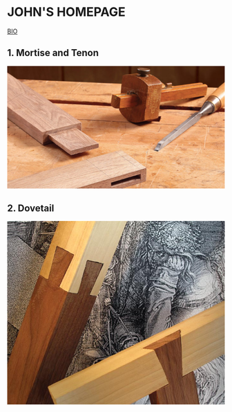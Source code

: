 # JOHN'S HOMEPAGE 
[BIO](bio.md)
## 1. Mortise and Tenon
![The Joint](Mortise_and_Tenon.jpg)
## 2. Dovetail
![Dovetail](Dovetail.jpg)
